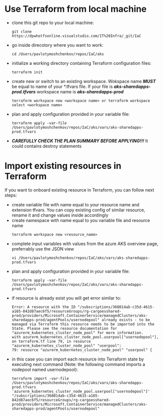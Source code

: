# Use Terraform from local machine

- clone this git repo to your local machine: 
    ```console
    git clone https://dpwhotfsonline.visualstudio.com/IT%20Infra/_git/IaC
    ```
- go inside direcotory where you want to work:
    ```console
    cd /Users/pavlotymoshchenkov/repos/IaC/aks
    ```
- initialize a working directory containing Terraform configuration files:
    ```console
    terraform init
    ```
- create new or switch to an existing workspace. Wokspace name ***MUST*** be equal to name of your *.tfvars file. If your file is ***aks-sharedapps-prod.tfvars*** workspace name is ***aks-sharedapps-prod***
    ```console
    terraform workspace new <workspace name> or terraform workspace select <workspace name>
    ```
- plan and apply configuration provided in your variable file:
    ```console
    terraform apply -var-file /Users/pavlotymoshchenkov/repos/IaC/aks/vars/aks-sharedapps-prod.tfvars
    ```
- ***CAREFULLY CHECK THE PLAN SUMMARY BEFORE APPLYING!!!*** It could contains destroy statements
# Import existing resources in Terraform

If you want to onboard existing resource in Terraform, you can follow next steps:
- create variable file with name equal to your resource name and extension tfvars. You can copy existing config of similar resource, rename it and change values inside accordingly
- create namespace with name equal to you variable file and resource name
    ```console
    terraform workspace new <resource_name>
    ```
- complete input variables with values from the azure AKS overview page, preferrably use the JSON view
   ```console
   vi /Users/pavlotymoshchenkov/repos/IaC/aks/vars/aks-sharedapps-prod.tfvars
   ```
- plan and apply configuration provided in your variable file: 
    ```console
    terraform apply -var-file /Users/pavlotymoshchenkov/repos/IaC/aks/vars/aks-sharedapps-prod.tfvars
    ```
- if resource is already exist you will get error similar to:
    ```console
    Error: A resource with the ID "/subscriptions/368014ab-c35d-4615-a165-842d87aec6f5/resourceGroups/rg-cargoesshared-prod/providers/Microsoft.ContainerService/managedClusters/aks-sharedapps-prod/agentPools/usernodepool" already exists - to be managed via Terraform this resource needs to be imported into the State. Please see the resource documentation for "azurerm_kubernetes_cluster_node_pool" for more information.
    with azurerm_kubernetes_cluster_node_pool.userpool["usernodepool"],
    on terraform.tf line 79, in resource "azurerm_kubernetes_cluster_node_pool" "userpool":
    79: resource "azurerm_kubernetes_cluster_node_pool" "userpool" {
    ```
- in this case you can import each resource into Terraform state by executing next command (Note: the following command imports a nodepool named usernodepool):
  ```console 
  terraform import -var-file /Users/pavlotymoshchenkov/repos/IaC/aks/vars/aks-sharedapps-prod.tfvars 'azurerm_kubernetes_cluster_node_pool.userpool["usernodepool"]' "/subscriptions/368014ab-c35d-4615-a165-842d87aec6f5/resourceGroups/rg-cargoesshared-prod/providers/Microsoft.ContainerService/managedClusters/aks-sharedapps-prod/agentPools/usernodepool"
  ```
